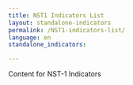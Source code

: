 ```yaml
---
title: NST1 Indicators List
layout: standalone-indicators
permalink: /NST1-indicators-list/
language: en
standalone_indicators:

---
```

Content for NST-1 Indicators
